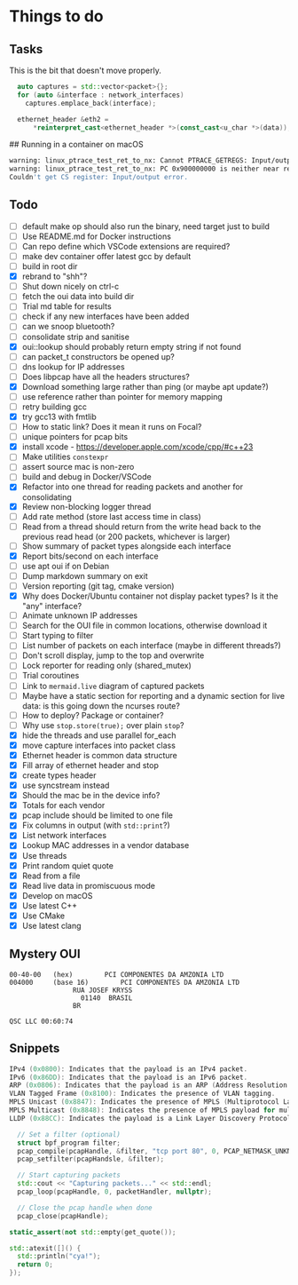 # Things to do

## Tasks

This is the bit that doesn't move properly.

```cpp
  auto captures = std::vector<packet>{};
  for (auto &interface : network_interfaces)
    captures.emplace_back(interface);
```

```cpp
  ethernet_header &eth2 =
      *reinterpret_cast<ethernet_header *>(const_cast<u_char *>(data));
```

## Running in a container on macOS

```bash
warning: linux_ptrace_test_ret_to_nx: Cannot PTRACE_GETREGS: Input/output error
warning: linux_ptrace_test_ret_to_nx: PC 0x900000000 is neither near return address 0x7ffff8d78000 nor is the return instruction 0x555555965971!
Couldn't get CS register: Input/output error.
```

## Todo

- [ ] default make op should also run the binary, need target just to build
- [ ] Use README.md for Docker instructions
- [ ] Can repo define which VSCode extensions are required?
- [ ] make dev container offer latest gcc by default
- [ ] build in root dir
- [x] rebrand to "shh"?
- [ ] Shut down nicely on ctrl-c
- [ ] fetch the oui data into build dir
- [ ] Trial md table for results
- [ ] check if any new interfaces have been added
- [ ] can we snoop bluetooth?
- [ ] consolidate strip and sanitise
- [x] oui::lookup should probably return empty string if not found
- [ ] can packet_t constructors be opened up?
- [ ] dns lookup for IP addresses
- [ ] Does libpcap have all the headers structures?
- [x] Download something large rather than ping (or maybe apt update?)
- [ ] use reference rather than pointer for memory mapping
- [ ] retry building gcc
- [x] try gcc13 with fmtlib
- [ ] How to static link? Does it mean it runs on Focal?
- [ ] unique pointers for pcap bits
- [x] install xcode - https://developer.apple.com/xcode/cpp/#c++23
- [ ] Make utilities `constexpr`
- [ ] assert source mac is non-zero
- [ ] build and debug in Docker/VSCode
- [x] Refactor into one thread for reading packets and another for consolidating
- [x] Review non-blocking logger thread
- [ ] Add rate method (store last access time in class)
- [ ] Read from a thread should return from the write head back to the previous read head (or 200 packets, whichever is larger) 
- [ ] Show summary of packet types alongside each interface
- [x] Report bits/second on each interface
- [ ] use apt oui if on Debian
- [ ] Dump markdown summary on exit
- [ ] Version reporting (git tag, cmake version)
- [x] Why does Docker/Ubuntu container not display packet types? Is it the "any" interface?
- [ ] Animate unknown IP addresses
- [ ] Search for the OUI file in common locations, otherwise download it
- [ ] Start typing to filter
- [ ] List number of packets on each interface (maybe in different threads?)
- [ ] Don't scroll display, jump to the top and overwrite
- [ ] Lock reporter for reading only (shared_mutex)
- [ ] Trial coroutines
- [ ] Link to `mermaid.live` diagram of captured packets
- [ ] Maybe have a static section for reporting and a dynamic section for live data: is this going down the ncurses route?
- [ ] How to deploy? Package or container?
- [ ] Why use `stop.store(true);` over plain `stop`?
- [x] hide the threads and use parallel for_each
- [x] move capture interfaces into packet class
- [x] Ethernet header is common data structure
- [x] Fill array of ethernet header and stop
- [x] create types header
- [x] use syncstream instead
- [x] Should the mac be in the device info?
- [x] Totals for each vendor
- [x] pcap include should be limited to one file
- [x] Fix columns in output (with `std::print`?)
- [x] List network interfaces
- [x] Lookup MAC addresses in a vendor database
- [x] Use threads
- [x] Print random quiet quote
- [x] Read from a file
- [x] Read live data in promiscuous mode
- [x] Develop on macOS
- [x] Use latest C++
- [x] Use CMake
- [x] Use latest clang

## Mystery OUI

```
00-40-00   (hex)		PCI COMPONENTES DA AMZONIA LTD
004000     (base 16)		PCI COMPONENTES DA AMZONIA LTD
				RUA JOSEF KRYSS
				  01140  BRASIL
				BR

QSC LLC 00:60:74
```

## Snippets

```cpp
IPv4 (0x0800): Indicates that the payload is an IPv4 packet.
IPv6 (0x86DD): Indicates that the payload is an IPv6 packet.
ARP (0x0806): Indicates that the payload is an ARP (Address Resolution Protocol) packet.
VLAN Tagged Frame (0x8100): Indicates the presence of VLAN tagging.
MPLS Unicast (0x8847): Indicates the presence of MPLS (Multiprotocol Label Switching) payload.
MPLS Multicast (0x8848): Indicates the presence of MPLS payload for multicast packets.
LLDP (0x88CC): Indicates the payload is a Link Layer Discovery Protocol frame.

  // Set a filter (optional)
  struct bpf_program filter;
  pcap_compile(pcapHandle, &filter, "tcp port 80", 0, PCAP_NETMASK_UNKNOWN);
  pcap_setfilter(pcapHandsle, &filter);

  // Start capturing packets
  std::cout << "Capturing packets..." << std::endl;
  pcap_loop(pcapHandle, 0, packetHandler, nullptr);

  // Close the pcap handle when done
  pcap_close(pcapHandle);

static_assert(not std::empty(get_quote());

std::atexit([]() {
  std::println("cya!");
  return 0;
});
```
